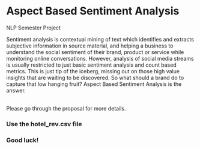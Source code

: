# Aspect Based Sentiment Analysis
NLP Semester Project
<p>Sentiment analysis is contextual mining of text which identifies and extracts subjective information in source material, and helping a business to understand the social sentiment of their brand, product or service while monitoring online conversations. However, analysis of social media streams is usually restricted to just basic sentiment analysis and count based metrics. This is just tip of the iceberg, missing out on those high value insights that are waiting to be discovered. So what should a  brand do to capture that low hanging fruit? Aspect Based Sentiment Analysis is the answer. </p>
<br>
<bold>Please go through the proposal for more details.</bold>
<br>
<h3>Use the hotel_rev.csv file</h3>
<h3>Good luck!</h3>
